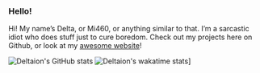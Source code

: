 ### Hello!

Hi! My name’s Delta, or Mi460, or anything similar to that. I’m a sarcastic idiot who does stuff just to cure boredom. Check out my projects here on Github, or look at my [awesome website](https://mi460.dev/)!

![Deltaion's GitHub stats](https://github-readme-stats.vercel.app/api?username=MCMi460&theme=blue-green)
![Deltaion's wakatime stats](https://github-readme-stats.vercel.app/api/wakatime?username=MCMi460&theme=blue-green)]
